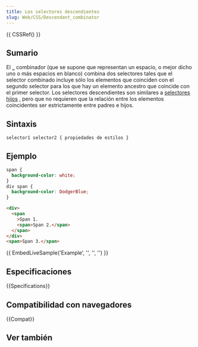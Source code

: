 ```yaml
---
title: Los selectores descendientes
slug: Web/CSS/Descendant_combinator
---
```


{{ CSSRef() }}

## Sumario

El `␣` combinador (que se supone que representan un espacio, o mejor dicho uno o más espacios en blanco) combina dos selectores tales que el selector combinado incluye sólo los elementos que coinciden con el segundo selector para los que hay un elemento ancestro que coincide con el primer selector. Los selectores descendientes son similares a [selectores hijos](/en-US/CSS/Child_selectors) , pero que no requieren que la relación entre los elementos coincidentes ser estrictamente entre padres e hijos.

## Sintaxis

```
selector1 selector2 { propiedades de estilos }
```

## Ejemplo

```css
span {
  background-color: white;
}
div span {
  background-color: DodgerBlue;
}
```

```html
<div>
  <span
    >Span 1.
    <span>Span 2.</span>
  </span>
</div>
<span>Span 3.</span>
```

{{ EmbedLiveSample('Example', '', '', '') }}

## Especificaciones

{{Specifications}}

## Compatibilidad con navegadores

{{Compat}}

## Ver también
